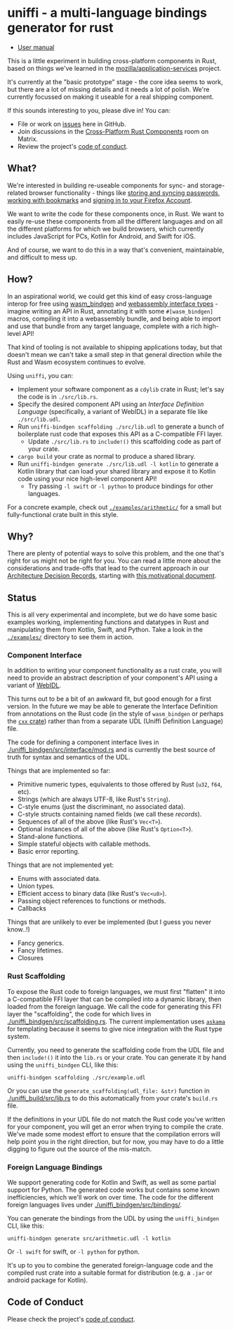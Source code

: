 # uniffi - a multi-language bindings generator for rust

- [User manual](https://mozilla.github.io/uniffi-rs/)

This is a little experiment in building cross-platform components in Rust, based on things
we've learned in the [mozilla/application-services](https://github.com/mozilla/application-services)
project.

It's currently at the "basic prototype" stage - the core idea seems to work, but there are a lot of
missing details and it needs a lot of polish. We're currently focussed on making it useable for a
real shipping component.

If this sounds interesting to you, please dive in! You can:

* File or work on [issues](https://github.com/mozilla/uniffi-rs/issues) here in GitHub.
* Join discussions in the [Cross-Platform Rust Components](https://chat.mozilla.org/#/room/#rust-components:mozilla.org)
  room on Matrix.
* Review the project's [code of conduct](./CODE_OF_CONDUCT.md).

## What?

We're interested in building re-useable components for sync- and storage-related browser
functionality - things like [storing and syncing passwords](https://github.com/mozilla/application-services/tree/main/components/logins),
[working with bookmarks](https://github.com/mozilla/application-services/tree/main/components/places) and
[signing in to your Firefox Account](https://github.com/mozilla/application-services/tree/main/components/fxa-client).

We want to write the code for these components once, in Rust. We want to easily re-use these components from
all the different languages and on all the different platforms for which we build browsers, which currently
includes JavaScript for PCs, Kotlin for Android, and Swift for iOS.

And of course, we want to do this in a way that's convenient, maintainable, and difficult to mess up.

## How?

In an aspirational world, we could get this kind of easy cross-language interop for
free using [wasm_bindgen](https://rustwasm.github.io/docs/wasm-bindgen/) and
[webassembly interface types](https://hacks.mozilla.org/2019/08/webassembly-interface-types/) -
imagine writing an API in Rust, annotating it with some `#[wasm_bindgen]` macros,
compiling it into a webassembly bundle, and being able to import and use that bundle
from any target language, complete with a rich high-level API!

That kind of tooling is not available to shipping applications today, but that doesn't
mean we can't take a small step in that general direction while the Rust and Wasm ecosystem
continues to evolve.

Using `uniffi`, you can:

* Implement your software component as a `cdylib` crate in Rust; let's say the code is in `./src/lib.rs`.
* Specify the desired component API using an *Interface Definition Language* (specifically, a variant of WebIDL) in a separate file like `./src/lib.udl`.
* Run `uniffi-bindgen scaffolding ./src/lib.udl` to generate a bunch of boilerplate rust code that exposes this API as a C-compatible FFI layer.
  * Update `./src/lib.rs` to `include!()` this scaffolding code as part of your crate.
* `cargo build` your crate as normal to produce a shared library.
* Run `uniffi-bindgen generate ./src/lib.udl -l kotlin` to generate a Kotlin library that can load your shared library
  and expose it to Kotlin code using your nice high-level component API!
  * Try passing `-l swift` or `-l python` to produce bindings for other languages.

For a concrete example, check out [`./examples/arithmetic/`](./examples/arithmetic) for a small
but fully-functional crate built in this style.


## Why?

There are plenty of potential ways to solve this problem, and the one that's right for us might not
be right for you. You can read a little more about the considerations and trade-offs
that lead to the current approach in our [Architecture Decision Records](./docs/adr/README.md),
starting with [this motivational document](./docs/adr/0000-whats-the-big-idea.md).

## Status

This is all very experimental and incomplete, but we do have some basic examples working, implementing
functions and datatypes in Rust and manipulating them from Kotlin, Swift, and Python.
Take a look in the [`./examples/`](./examples/) directory to see them in action.

### Component Interface

In addition to writing your component functionality as a rust crate, you will need to provide
an abstract description of your component's API using a variant of [WebIDL](https://en.wikipedia.org/wiki/Web_IDL).

This turns out to be a bit of an awkward fit, but good enough for a first version.
In the future we may be able to generate the Interface Definition from annotations on the Rust code
(in the style of `wasm_bindgen` or perhaps the [`cxx` crate](https://github.com/dtolnay/cxx))
rather than from a separate UDL (Uniffi Definition Language) file.

The code for defining a component interface lives in [./uniffi_bindgen/src/interface/mod.rs](./uniffi_bindgen/src/interface/mod.rs)
and is currently the best source of truth for syntax and semantics of the UDL.

Things that are implemented so far:

* Primitive numeric types, equivalents to those offered by Rust (`u32`, `f64`, etc).
* Strings (which are always UTF-8, like Rust's `String`).
* C-style enums (just the discriminant, no associated data).
* C-style structs containing named fields (we call these *records*).
* Sequences of all of the above (like Rust's `Vec<T>`).
* Optional instances of all of the above (like Rust's `Option<T>`).
* Stand-alone functions.
* Simple stateful objects with callable methods.
* Basic error reporting.

Things that are not implemented yet:

* Enums with associated data.
* Union types.
* Efficient access to binary data (like Rust's `Vec<u8>`).
* Passing object references to functions or methods.
* Callbacks

Things that are unlikely to ever be implemented (but I guess you never know..!)

* Fancy generics.
* Fancy lifetimes.
* Closures


### Rust Scaffolding

To expose the Rust code to foreign languages, we must first "flatten" it into a C-compatible FFI layer
that can be compiled into a dynamic library, then loaded from the foreign language. We call the code
for generating this FFI layer the "scaffolding", the code for which lives in
[./uniffi_bindgen/src/scaffolding.rs](./uniffi_bindgen/src/scaffolding.rs). The current implementation
uses [`askama`](https://docs.rs/askama/) for templating because it seems to give nice integration with the Rust type system.

Currently, you need to generate the scaffolding code from the UDL file and then `include!()` it
into the `lib.rs` or your crate. You can generate it by hand using the `uniffi_bindgen` CLI, like this:

```
uniffi-bindgen scaffolding ./src/example.udl
```

Or you can use the `generate_scaffolding(udl_file: &str)` function in [./uniffi_build/src/lib.rs](./uniffi_build/src/lib.rs)
to do this automatically from your crate's `build.rs` file.

If the definitions in your UDL file do not match the Rust code you've written for your component,
you will get an error when trying to compile the crate. We've made some modest effort to ensure
that the compilation errors will help point you in the right direction, but for now, you may have
to do a little digging to figure out the source of the mis-match.

### Foreign Language Bindings

We support generating code for Kotlin and Swift, as well as some partial support for Python.
The generated code works but contains some known inefficiencies, which we'll work on over time.
The code for the different foreign languages lives under [./uniffi_bindgen/src/bindings/](./uniffi_bindgen/src/bindings/).

You can generate the bindings from the UDL by using the `uniffi_bindgen` CLI, like this:

```
uniffi-bindgen generate src/arithmetic.udl -l kotlin
```

Or `-l swift` for swift, or `-l python` for python.

It's up to you to combine the generated foreign-language code and the compiled rust crate into
a suitable format for distribution (e.g. a `.jar` or android package for Kotlin).

## Code of Conduct
Please check the project's [code of conduct](./CODE_OF_CONDUCT.md).
